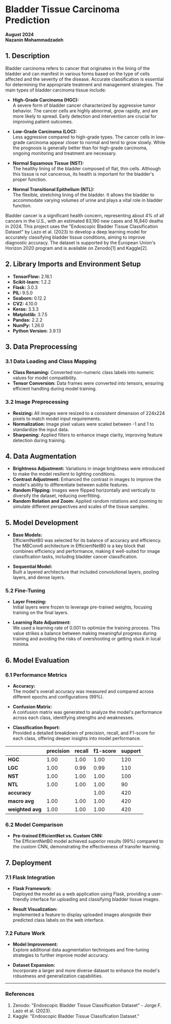 # Bladder Tissue Carcinoma Prediction

**August 2024**  
**Nazanin Mohammadzadeh**

## 1. Description

Bladder carcinoma refers to cancer that originates in the lining of the bladder and can manifest in various forms based on the type of cells affected and the severity of the disease. Accurate classification is essential for determining the appropriate treatment and management strategies. The main types of bladder carcinoma tissue include:

- **High-Grade Carcinoma (HGC):**  
  A severe form of bladder cancer characterized by aggressive tumor behavior. The cancer cells are highly abnormal, grow rapidly, and are more likely to spread. Early detection and intervention are crucial for improving patient outcomes.

- **Low-Grade Carcinoma (LGC):**  
  Less aggressive compared to high-grade types. The cancer cells in low-grade carcinoma appear closer to normal and tend to grow slowly. While the prognosis is generally better than for high-grade carcinoma, ongoing monitoring and treatment are necessary.

- **Normal Squamous Tissue (NST):**  
  The healthy lining of the bladder composed of flat, thin cells. Although this tissue is not cancerous, its health is important for the bladder's proper function.

- **Normal Transitional Epithelium (NTL):**  
  The flexible, stretching lining of the bladder. It allows the bladder to accommodate varying volumes of urine and plays a vital role in bladder function.

Bladder cancer is a significant health concern, representing about 4% of all cancers in the U.S., with an estimated 83,190 new cases and 16,840 deaths in 2024. This project uses the "Endoscopic Bladder Tissue Classification Dataset" by Lazo et al. (2023) to develop a deep learning model for accurately classifying bladder tissue conditions, aiming to improve diagnostic accuracy. The dataset is supported by the European Union's Horizon 2020 program and is available on Zenodo[1] and Kaggle[2].

## 2. Library Imports and Environment Setup

- **TensorFlow:** 2.16.1
- **Scikit-learn:** 1.2.2
- **Flask:** 3.0.3
- **PIL:** 9.5.0
- **Seaborn:** 0.12.2
- **CV2:** 4.10.0
- **Keras:** 3.3.3
- **Matplotlib:** 3.7.5
- **Pandas:** 2.2.2
- **NumPy:** 1.26.0
- **Python Version:** 3.9.13

## 3. Data Preprocessing

### 3.1 Data Loading and Class Mapping

- **Class Renaming:** Converted non-numeric class labels into numeric values for model compatibility.
- **Tensor Conversion:** Data frames were converted into tensors, ensuring efficient handling during model training.

### 3.2 Image Preprocessing

- **Resizing:** All images were resized to a consistent dimension of 224x224 pixels to match model input requirements.
- **Normalization:** Image pixel values were scaled between -1 and 1 to standardize the input data.
- **Sharpening:** Applied filters to enhance image clarity, improving feature detection during training.

## 4. Data Augmentation

- **Brightness Adjustment:** Variations in image brightness were introduced to make the model resilient to lighting conditions.
- **Contrast Adjustment:** Enhanced the contrast in images to improve the model's ability to differentiate between subtle features.
- **Random Flipping:** Images were flipped horizontally and vertically to diversify the dataset, reducing overfitting.
- **Random Rotation and Zoom:** Applied random rotations and zooming to simulate different perspectives and scales of the tissue samples.

## 5. Model Development

- **Base Models:**  
  EfficientNetB0 was selected for its balance of accuracy and efficiency. The MBConv6 architecture in EfficientNetB0 is a key block that combines efficiency and performance, making it well-suited for image classification tasks, including bladder cancer classification.

- **Sequential Model:**  
  Built a layered architecture that included convolutional layers, pooling layers, and dense layers.

### 5.2 Fine-Tuning

- **Layer Freezing:**  
  Initial layers were frozen to leverage pre-trained weights, focusing training on the final layers.
  
- **Learning Rate Adjustment:**  
  We used a learning rate of 0.001 to optimize the training process. This value strikes a balance between making meaningful progress during training and avoiding the risks of overshooting or getting stuck in local minima.

## 6. Model Evaluation

### 6.1 Performance Metrics

- **Accuracy:**  
  The model's overall accuracy was measured and compared across different epochs and configurations (99%).

- **Confusion Matrix:**  
  A confusion matrix was generated to analyze the model's performance across each class, identifying strengths and weaknesses.

- **Classification Report:**  
  Provided a detailed breakdown of precision, recall, and F1-score for each class, offering deeper insights into model performance.

|              | precision | recall | f1-score | support |
|--------------|-----------|--------|----------|---------|
| **HGC**      | 1.00      | 1.00   | 1.00     | 120     |
| **LGC**      | 1.00      | 0.99   | 0.99     | 110     |
| **NST**      | 1.00      | 1.00   | 1.00     | 100     |
| **NTL**      | 1.00      | 1.00   | 1.00     | 90      |
| **accuracy** |           |        | 1.00     | 420     |
| **macro avg**| 1.00      | 1.00   | 1.00     | 420     |
| **weighted avg** | 1.00  | 1.00   | 1.00     | 420     |




### 6.2 Model Comparison

- **Pre-trained EfficientNet vs. Custom CNN:**  
  The EfficientNetB0 model achieved superior results (99%) compared to the custom CNN, demonstrating the effectiveness of transfer learning.

## 7. Deployment

### 7.1 Flask Integration

- **Flask Framework:**  
  Deployed the model as a web application using Flask, providing a user-friendly interface for uploading and classifying bladder tissue images.
  
- **Result Visualization:**  
  Implemented a feature to display uploaded images alongside their predicted class labels on the web interface.

### 7.2 Future Work

- **Model Improvement:**  
  Explore additional data augmentation techniques and fine-tuning strategies to further improve model accuracy.
  
- **Dataset Expansion:**  
  Incorporate a larger and more diverse dataset to enhance the model's robustness and generalization capabilities.

---

### References

1. Zenodo: "Endoscopic Bladder Tissue Classification Dataset" - Jorge F. Lazo et al. (2023).  
2. Kaggle: "Endoscopic Bladder Tissue Classification Dataset."
